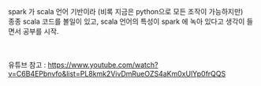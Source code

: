 spark 가 scala 언어 기반이라 (비록 지금은 python으로 모든 조작이 가능하지만)     
종종 scala 코드를 볼일이 있고, scala 언어의 특성이 spark 에 녹아 있다고 생각이 들면서 공부를 시작.




<br/><br/>
유튜브 참고 : https://www.youtube.com/watch?v=C6B4EPbnvfo&list=PL8kmk2VivDmRueOZS4aKm0xUlYp0frQQS
